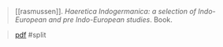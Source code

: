 > [[rasmussen]]. *Haeretica Indogermanica: a selection of Indo-European and pre Indo-European studies*. Book.

> [pdf](a/rasmussen1974.pdf)
> #split 